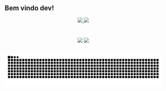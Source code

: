 
## Bem vindo dev!
 
 
 <div align="center">
  <a href="https://github.com/dannjr">
  <img height="180em" src="https://github-readme-stats.vercel.app/api?username=dannjr&show_icons=true&theme=algolia&include_all_commits=true&count_private=true"/>
  <img height="180em" src="https://github-readme-stats.vercel.app/api/top-langs/?username=dannjr&layout=compact&langs_count=7&theme=algolia"/>
</div>

 <div style="display: inline_block"><br>
 
</div>
 
 ##
 
<div align="center"> 
  <a href = "mailto:damiromariano@gmail.com"><img src="https://img.shields.io/badge/-Gmail-%23333?style=for-the-badge&logo=gmail&logoColor=white" target="_blank"></a>
  <a href="https://www.linkedin.com/in/damirojunior/" target="_blank"><img src="https://img.shields.io/badge/-LinkedIn-%230077B5?style=for-the-badge&logo=linkedin&logoColor=white" target="_blank"></a> 
 </div>
 
 ##
 
  ![Snake animation](https://github.com/dannjr/dannjr/blob/output/github-contribution-grid-snake.svg)
 
 
